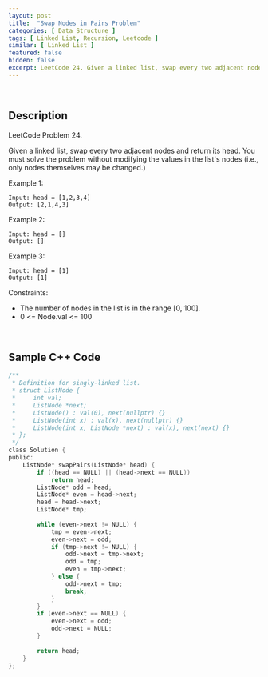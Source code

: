```yaml
---
layout: post
title:  "Swap Nodes in Pairs Problem"
categories: [ Data Structure ]
tags: [ Linked List, Recursion, Leetcode ]
similar: [ Linked List ]
featured: false
hidden: false
excerpt: LeetCode 24. Given a linked list, swap every two adjacent nodes and return its head.
---
```


<br />

## Description

LeetCode Problem 24. 

Given a linked list, swap every two adjacent nodes and return its head. You must solve the problem without modifying the values in the list's nodes (i.e., only nodes themselves may be changed.)

 

Example 1:
```
Input: head = [1,2,3,4]
Output: [2,1,4,3]
```

Example 2:
```
Input: head = []
Output: []
```

Example 3:
```
Input: head = [1]
Output: [1]
```
 

Constraints:

* The number of nodes in the list is in the range [0, 100].
* 0 <= Node.val <= 100


<br />

## Sample C++ Code


```c
/**
 * Definition for singly-linked list.
 * struct ListNode {
 *     int val;
 *     ListNode *next;
 *     ListNode() : val(0), next(nullptr) {}
 *     ListNode(int x) : val(x), next(nullptr) {}
 *     ListNode(int x, ListNode *next) : val(x), next(next) {}
 * };
 */
class Solution {
public:
    ListNode* swapPairs(ListNode* head) {
        if ((head == NULL) || (head->next == NULL))
            return head;
        ListNode* odd = head;
        ListNode* even = head->next;
        head = head->next;
        ListNode* tmp;
        
        while (even->next != NULL) {
            tmp = even->next;
            even->next = odd;
            if (tmp->next != NULL) {
                odd->next = tmp->next;
                odd = tmp;
                even = tmp->next;
            } else {
                odd->next = tmp;
                break;
            }
        }
        if (even->next == NULL) {
            even->next = odd;
            odd->next = NULL;
        }
        
        return head;
    }
};
```
